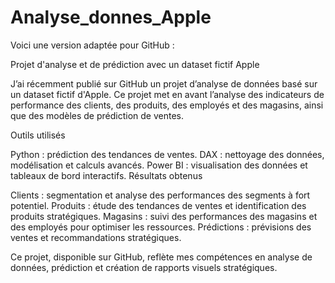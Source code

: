 # Analyse_donnes_Apple




Voici une version adaptée pour GitHub :

Projet d'analyse et de prédiction avec un dataset fictif Apple

J’ai récemment publié sur GitHub un projet d’analyse de données basé sur un dataset fictif d'Apple. Ce projet met en avant l’analyse des indicateurs de performance des clients, des produits, des employés et des magasins, ainsi que des modèles de prédiction de ventes.

Outils utilisés

Python : prédiction des tendances de ventes.
DAX : nettoyage des données, modélisation et calculs avancés.
Power BI : visualisation des données et tableaux de bord interactifs.
Résultats obtenus

Clients : segmentation et analyse des performances des segments à fort potentiel.
Produits : étude des tendances de ventes et identification des produits stratégiques.
Magasins : suivi des performances des magasins et des employés pour optimiser les ressources.
Prédictions : prévisions des ventes et recommandations stratégiques.


Ce projet, disponible sur GitHub, reflète mes compétences en analyse de données, prédiction et création de rapports visuels stratégiques.
